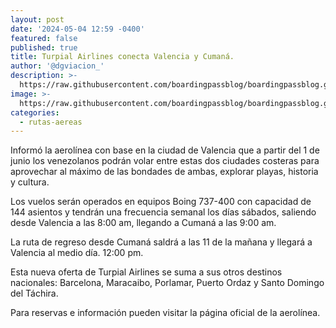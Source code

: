 ```yaml
---
layout: post
date: '2024-05-04 12:59 -0400'
featured: false
published: true
title: Turpial Airlines conecta Valencia y Cumaná.
author: '@dgviacion_'
description: >-
  https://raw.githubusercontent.com/boardingpassblog/boardingpassblog.github.io/main/turpial%20airline.png
image: >-
  https://raw.githubusercontent.com/boardingpassblog/boardingpassblog.github.io/main/turpial%20airline.png
categories:
  - rutas-aereas
---
```

Informó la aerolínea con base en la ciudad de Valencia que a partir del 1 de junio los venezolanos podrán volar entre estas dos ciudades costeras para aprovechar al máximo de las bondades de ambas, explorar playas, historia y cultura.

Los vuelos serán operados en equipos Boing 737-400 con capacidad de 144 asientos y tendrán una frecuencia semanal los días sábados, saliendo desde Valencia a las 8:00 am, llegando a Cumaná a las 9:00 am.

La ruta de regreso desde Cumaná saldrá a las 11 de la mañana y llegará a Valencia al medio día. 12:00 pm. 

Esta nueva oferta de Turpial Airlines se suma a sus otros destinos nacionales: Barcelona, Maracaibo, Porlamar, Puerto Ordaz y Santo Domingo del Táchira.

Para reservas e información pueden visitar la página oficial de la aerolínea.
